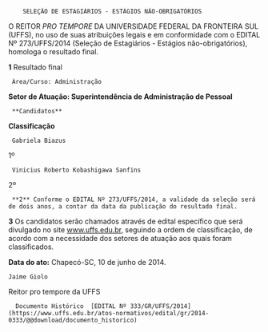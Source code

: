         SELEÇÃO DE ESTAGIÁRIOS - ESTÁGIOS NÃO-OBRIGATÓRIOS  

O REITOR *PRO TEMPORE* DA UNIVERSIDADE FEDERAL DA FRONTEIRA SUL (UFFS), no uso de suas atribuições legais e em conformidade com o EDITAL Nº 273/UFFS/2014 (Seleção de Estagiários - Estágios não-obrigatórios), homologa o resultado final.

 **1** Resultado final

     Área/Curso: Administração

 **Setor de Atuação: Superintendência de Administração de Pessoal**

     **Candidatos**

   **Classificação**

     Gabriela Biazus

   1º

     Vinicius Roberto Kobashigawa Sanfins

   2º

     **2** Conforme o EDITAL Nº 273/UFFS/2014, a validade da seleção será de dois anos, a contar da data da publicação do resultado final.

 **3** Os candidatos serão chamados através de edital específico que será divulgado no site www.uffs.edu.br, seguindo a ordem de classificação, de acordo com a necessidade dos setores de atuação aos quais foram classificados.

  

   **Data do ato:** Chapecó-SC, 10 de junho de 2014.   
 

    Jaime Giolo   
 Reitor pro tempore da UFFS 

      Documento Histórico  [EDITAL Nº 333/GR/UFFS/2014](https://www.uffs.edu.br/atos-normativos/edital/gr/2014-0333/@@download/documento_historico)     
      